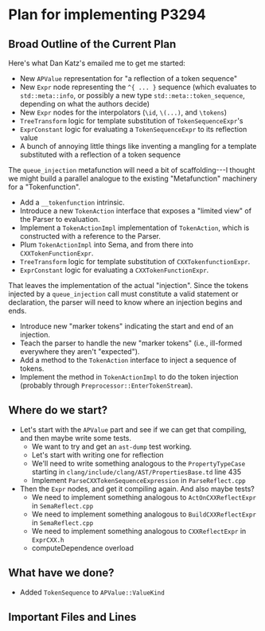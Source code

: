 Plan for implementing P3294
===========================

Broad Outline of the Current Plan
---------------------------------

Here's what Dan Katz's emailed me to get me started:

- New `APValue` representation for "a reflection of a token sequence"
- New `Expr` node representing the `^{ ... }` sequence (which evaluates to `std::meta::info`, or possibly a new type `std::meta::token_sequence`, depending on what the authors decide)
- New `Expr` nodes for the interpolators (`\id`, `\(...)`, and `\tokens`)
- `TreeTransform` logic for template substitution of `TokenSequenceExpr`'s
- `ExprConstant` logic for evaluating a `TokenSequenceExpr` to its reflection value
- A bunch of annoying little things like inventing a mangling for a template substituted with a reflection of a token sequence

The `queue_injection` metafunction will need a bit of scaffolding---I thought we might build a parallel analogue to the existing "Metafunction" machinery for a "Tokenfunction".
- Add a `__tokenfunction` intrinsic.
- Introduce a new `TokenAction` interface that exposes a "limited view" of the Parser to evaluation.
- Implement a `TokenActionImpl` implementation of `TokenAction`, which is constructed with a reference to the Parser.
- Plum `TokenActionImpl` into Sema, and from there into `CXXTokenFunctionExpr`.
- `TreeTransform` logic for template substitution of `CXXTokenfunctionExpr`.
- `ExprConstant` logic for evaluating a `CXXTokenFunctionExpr`.

That leaves the implementation of the actual "injection". Since the tokens injected by a `queue_injection` call must constitute a valid statement or declaration, the parser will need to know where an injection begins and ends.
- Introduce new "marker tokens" indicating the start and end of an injection.
- Teach the parser to handle the new "marker tokens" (i.e., ill-formed everywhere they aren't "expected").
- Add a method to the `TokenAction` interface to inject a sequence of tokens.
- Implement the method in `TokenActionImpl` to do the token injection (probably through `Preprocessor::EnterTokenStream`).

Where do we start?
------------------

- Let's start with the `APValue` part and see if we can get that compiling, and then maybe write some tests.
  - We want to try and get an `ast-dump` test working.
  - Let's start with writing one for reflection
  - We'll need to write something analogous to the `PropertyTypeCase` starting in `clang/include/clang/AST/PropertiesBase.td` line 435 
  - Implement `ParseCXXTokenSequenceExpression` in `ParseReflect.cpp`
- Then the `Expr` nodes, and get it compiling again. And also maybe tests?
  - We need to implement something analogous to `ActOnCXXReflectExpr` in `SemaReflect.cpp`
  - We need to implement something analogous to `BuildCXXReflectExpr` in `SemaReflect.cpp`
  - We need to implement something analogous to `CXXReflectExpr` in `ExprCXX.h`
  - computeDependence overload

What have we done?
------------------

- Added `TokenSequence` to `APValue::ValueKind`

Important Files and Lines
-------------------------